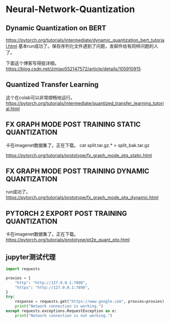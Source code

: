 # Neural-Network-Quantization
## Dynamic Quantization on BERT
https://pytorch.org/tutorials/intermediate/dynamic_quantization_bert_tutorial.html
基本run成功了。保存序列化文件遇到了问题，发邮件给有同样问题的人了。

下面这个博客写得挺详细。
https://blog.csdn.net/zimiao552147572/article/details/105910915
## Quantized Transfer Learning
这个在colab可以非常顺畅地运行。
https://pytorch.org/tutorials/intermediate/quantized_transfer_learning_tutorial.html
## FX GRAPH MODE POST TRAINING STATIC QUANTIZATION
卡在imagenet数据集了。正在下载。
cat split.tar.gz.* > split_bak.tar.gz

https://pytorch.org/tutorials/prototype/fx_graph_mode_ptq_static.html
## FX GRAPH MODE POST TRAINING DYNAMIC QUANTIZATION
run成功了。
https://pytorch.org/tutorials/prototype/fx_graph_mode_ptq_dynamic.html

## PYTORCH 2 EXPORT POST TRAINING QUANTIZATION
卡在imagenet数据集了。正在下载。
https://pytorch.org/tutorials/prototype/pt2e_quant_ptq.html
## jupyter测试代理
```python
import requests

proxies = {
    "http": "http://127.0.0.1:7890",
    "https": "http://127.0.0.1:7890",
}
try:
    response = requests.get("https://www.google.com", proxies=proxies)
    print("Network connection is working.")
except requests.exceptions.RequestException as e: 
    print("Network connection is not working.")

```